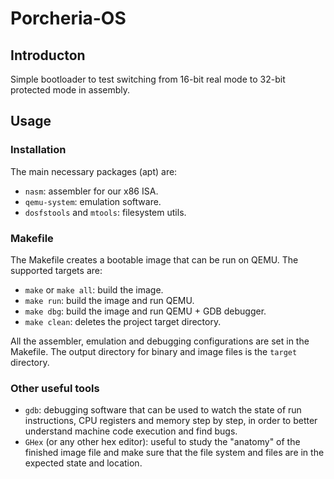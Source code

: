 # Porcheria-OS
## Introducton
Simple bootloader to test switching from 16-bit real mode to 32-bit protected mode in assembly.

## Usage
### Installation
The main necessary packages (apt) are:
- `nasm`: assembler for our x86 ISA.
- `qemu-system`: emulation software.
- `dosfstools` and `mtools`: filesystem utils.

### Makefile
The Makefile creates a bootable image that can be run on QEMU. The supported targets are:
- `make` or `make all`: build the image.
- `make run`: build the image and run QEMU.
- `make dbg`: build the image and run QEMU + GDB debugger.
- `make clean`: deletes the project target directory.

All the assembler, emulation and debugging configurations are set in the Makefile.
The output directory for binary and image files is the `target` directory.

### Other useful tools
- `gdb`: debugging software that can be used to watch the state of run instructions, CPU registers and memory step by step, in order to better understand machine code execution and find bugs.
- `GHex` (or any other hex editor): useful to study the "anatomy" of the finished image file and make sure that the file system and files are in the expected state and location.